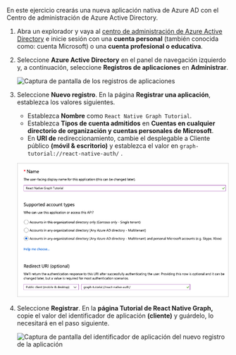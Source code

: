 <!-- markdownlint-disable MD002 MD041 -->

En este ejercicio crearás una nueva aplicación nativa de Azure AD con el Centro de administración de Azure Active Directory.

1. Abra un explorador y vaya al [centro de administración de Azure Active Directory](https://aad.portal.azure.com) e inicie sesión con una **cuenta personal** (también conocida como: cuenta Microsoft) o una **cuenta profesional o educativa**.

1. Seleccione **Azure Active Directory** en el panel de navegación izquierdo y, a continuación, seleccione **Registros de aplicaciones** en **Administrar**.

    ![Captura de pantalla de los registros de aplicaciones ](./images/aad-portal-app-registrations.png)

1. Seleccione **Nuevo registro**. En la página **Registrar una aplicación**, establezca los valores siguientes.

    - Establezca **Nombre** como `React Native Graph Tutorial`.
    - Establezca **Tipos de cuenta admitidos** en **Cuentas en cualquier directorio de organización y cuentas personales de Microsoft**.
    - En **URI de** redireccionamiento, cambie el desplegable a Cliente público **(móvil & escritorio)** y establezca el valor en `graph-tutorial://react-native-auth/` .

    ![Captura de pantalla de la página Registrar una aplicación](./images/aad-register-an-app.png)

1. Seleccione **Registrar**. En la **página Tutorial de React Native Graph,** copie el valor del identificador de aplicación **(cliente)** y guárdelo, lo necesitará en el paso siguiente.

    ![Captura de pantalla del identificador de aplicación del nuevo registro de la aplicación](./images/aad-application-id.png)

